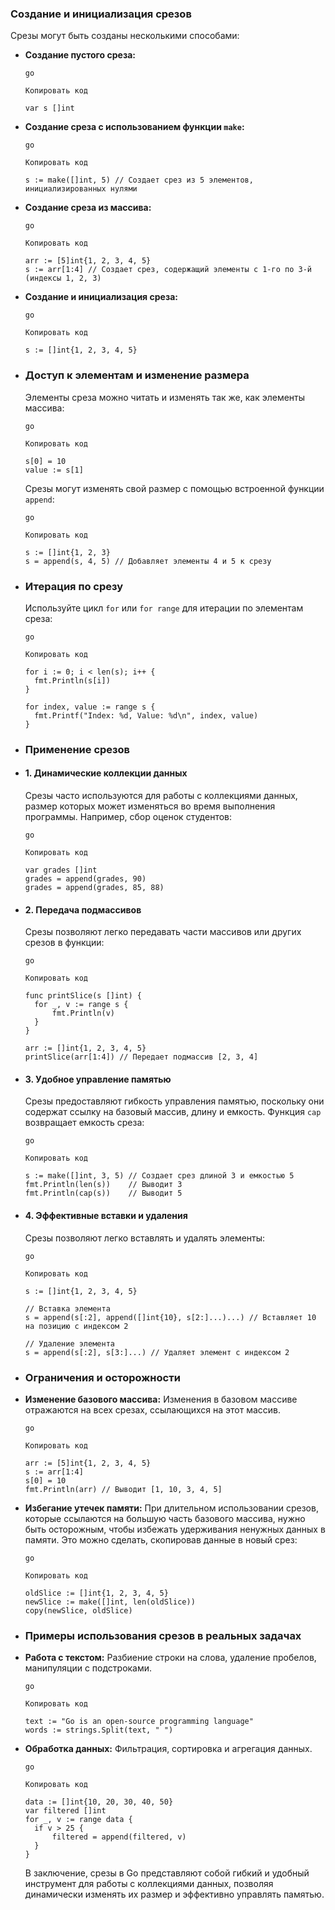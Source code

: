 ### Создание и инициализация срезов

Срезы могут быть созданы несколькими способами:
- **Создание пустого среза:**
  
  ```
  go
  
  Копировать код
  
  var s []int
  ```
- **Создание среза с использованием функции `make`:**
  
  ```
  go
  
  Копировать код
  
  s := make([]int, 5) // Создает срез из 5 элементов, инициализированных нулями
  ```
- **Создание среза из массива:**
  
  ```
  go
  
  Копировать код
  
  arr := [5]int{1, 2, 3, 4, 5}
  s := arr[1:4] // Создает срез, содержащий элементы с 1-го по 3-й (индексы 1, 2, 3)
  ```
- **Создание и инициализация среза:**
  
  ```
  go
  
  Копировать код
  
  s := []int{1, 2, 3, 4, 5}
  ```
- ### Доступ к элементам и изменение размера
  
  Элементы среза можно читать и изменять так же, как элементы массива:
  
  ```
  go
  
  Копировать код
  
  s[0] = 10
  value := s[1]
  ```
  
  Срезы могут изменять свой размер с помощью встроенной функции `append`:
  
  ```
  go
  
  Копировать код
  
  s := []int{1, 2, 3}
  s = append(s, 4, 5) // Добавляет элементы 4 и 5 к срезу
  ```
- ### Итерация по срезу
  
  Используйте цикл `for` или `for range` для итерации по элементам среза:
  
  ```
  go
  
  Копировать код
  
  for i := 0; i < len(s); i++ {
    fmt.Println(s[i])
  }
  
  for index, value := range s {
    fmt.Printf("Index: %d, Value: %d\n", index, value)
  }
  ```
- ### Применение срезов
- #### 1. Динамические коллекции данных
  
  Срезы часто используются для работы с коллекциями данных, размер которых может изменяться во время выполнения программы. Например, сбор оценок студентов:
  
  ```
  go
  
  Копировать код
  
  var grades []int
  grades = append(grades, 90)
  grades = append(grades, 85, 88)
  ```
- #### 2. Передача подмассивов
  
  Срезы позволяют легко передавать части массивов или других срезов в функции:
  
  ```
  go
  
  Копировать код
  
  func printSlice(s []int) {
    for _, v := range s {
        fmt.Println(v)
    }
  }
  
  arr := []int{1, 2, 3, 4, 5}
  printSlice(arr[1:4]) // Передает подмассив [2, 3, 4]
  ```
- #### 3. Удобное управление памятью
  
  Срезы предоставляют гибкость управления памятью, поскольку они содержат ссылку на базовый массив, длину и емкость. Функция `cap` возвращает емкость среза:
  
  ```
  go
  
  Копировать код
  
  s := make([]int, 3, 5) // Создает срез длиной 3 и емкостью 5
  fmt.Println(len(s))    // Выводит 3
  fmt.Println(cap(s))    // Выводит 5
  ```
- #### 4. Эффективные вставки и удаления
  
  Срезы позволяют легко вставлять и удалять элементы:
  
  ```
  go
  
  Копировать код
  
  s := []int{1, 2, 3, 4, 5}
  
  // Вставка элемента
  s = append(s[:2], append([]int{10}, s[2:]...)...) // Вставляет 10 на позицию с индексом 2
  
  // Удаление элемента
  s = append(s[:2], s[3:]...) // Удаляет элемент с индексом 2
  ```
- ### Ограничения и осторожности
- **Изменение базового массива:** Изменения в базовом массиве отражаются на всех срезах, ссылающихся на этот массив.
  
  ```
  go
  
  Копировать код
  
  arr := [5]int{1, 2, 3, 4, 5}
  s := arr[1:4]
  s[0] = 10
  fmt.Println(arr) // Выводит [1, 10, 3, 4, 5]
  ```
- **Избегание утечек памяти:** При длительном использовании срезов, которые ссылаются на большую часть базового массива, нужно быть осторожным, чтобы избежать удерживания ненужных данных в памяти. Это можно сделать, скопировав данные в новый срез:
  
  ```
  go
  
  Копировать код
  
  oldSlice := []int{1, 2, 3, 4, 5}
  newSlice := make([]int, len(oldSlice))
  copy(newSlice, oldSlice)
  ```
- ### Примеры использования срезов в реальных задачах
- **Работа с текстом:** Разбиение строки на слова, удаление пробелов, манипуляции с подстроками.
  
  ```
  go
  
  Копировать код
  
  text := "Go is an open-source programming language"
  words := strings.Split(text, " ")
  ```
- **Обработка данных:** Фильтрация, сортировка и агрегация данных.
  
  ```
  go
  
  Копировать код
  
  data := []int{10, 20, 30, 40, 50}
  var filtered []int
  for _, v := range data {
    if v > 25 {
        filtered = append(filtered, v)
    }
  }
  ```
  
  В заключение, срезы в Go представляют собой гибкий и удобный инструмент для работы с коллекциями данных, позволяя динамически изменять их размер и эффективно управлять памятью.